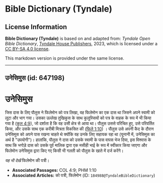 # Bible Dictionary (Tyndale)

## License Information

**Bible Dictionary (Tyndale)** is based on and adapted from: _Tyndale Open Bible Dictionary_, [Tyndale House Publishers](https://tyndaleopenresources.com/), 2023, which is licensed under a [CC BY-SA 4.0 license](https://creativecommons.org/licenses/by-sa/4.0/legalcode.en).

This markdown version is provided under the same license.



--------------------------------

## उनेसिमुस (id: 647198)

उनेसिमुस
========

जिस दास के लिए पौलुस ने फिलेमोन को पत्र लिखा, वह फिलेमोन का एक दास था जिसने अपने स्वामी को लूटा और भाग गया। उसका उल्लेख तुखिकुस के साथ कुलुस्सियों को पत्र के वाहक के रूप में भी किया गया है ([कुल 4:9](https://ref.ly/Col4:9)), जो दर्शाता है कि वह उसी क्षेत्र से आया था। पौलुस उससे परिचित हुए, उसे परिवर्तित किया, और उसके साथ एक करीबी मित्रता विकसित की ([फिले 1:10](https://ref.ly/Phlm1:10)) । पौलुस उसे अपनी कैद के दौरान उनेसिमुस को अपने पास रखना चाहते थे क्योंकि वह उनके लिए सहायक रहा था (यूनानी में, उनेसिमुस का अर्थ है "उपयोगी")। हालांकि, पौलुस ने दास को उसके स्वामी के पास वापस भेज दिया, इस विश्वास के साथ कि भगोड़े दास को उसके पूर्व मालिक द्वारा एक मसीही भाई के रूप में स्वीकार किया जाएगा और फिलेमोन उनेसिमुस द्वारा किए गए किसी भी गलती को पौलुस के खाते में दर्ज करेंगे।

*यह भी देखें* फिलेमोन की पत्री।

* **Associated Passages:** COL 4:9; PHM 1:10
* **Associated Articles:** को पत्री, फिलेमोन (ID: `184988@TyndaleBibleDictionary`)

